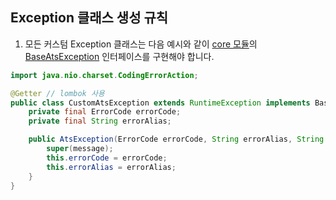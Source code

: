 ## Exception 클래스 생성 규칙

1. 모든 커스텀 Exception 클래스는 다음 예시와 같이 [core 모듈](https://github.com/AikusoniTradeSystem/ats-spring-core)의 [BaseAtsException](https://github.com/AikusoniTradeSystem/ats-spring-core/blob/main/src/main/java/io/github/aikusonitradesystem/core/exception/BaseAtsException.java) 인터페이스를 구현해야 합니다.
```java
import java.nio.charset.CodingErrorAction;

@Getter // lombok 사용
public class CustomAtsException extends RuntimeException implements BaseAtsException {
    private final ErrorCode errorCode;
    private final String errorAlias;

    public AtsException(ErrorCode errorCode, String errorAlias, String message) {
        super(message);
        this.errorCode = errorCode;
        this.errorAlias = errorAlias;
    }
}
```
